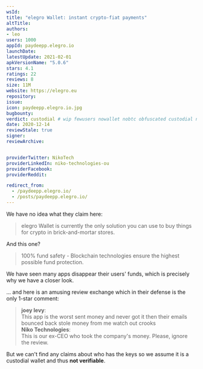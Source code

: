 ```yaml
---
wsId: 
title: "elegro Wallet: instant crypto-fiat payments"
altTitle: 
authors:
- leo
users: 1000
appId: paydeepp.elegro.io
launchDate: 
latestUpdate: 2021-02-01
apkVersionName: "5.0.6"
stars: 4.1
ratings: 22
reviews: 8
size: 11M
website: https://elegro.eu
repository: 
issue: 
icon: paydeepp.elegro.io.jpg
bugbounty: 
verdict: custodial # wip fewusers nowallet nobtc obfuscated custodial nosource nonverifiable reproducible bounty defunct
date: 2020-12-14
reviewStale: true
signer: 
reviewArchive:


providerTwitter: NikoTech
providerLinkedIn: niko-technologies-ou
providerFacebook: 
providerReddit: 

redirect_from:
  - /paydeepp.elegro.io/
  - /posts/paydeepp.elegro.io/
---
```



We have no idea what they claim here:

> elegro Wallet is currently the only solution you can use to buy things for
  crypto in brick-and-mortar stores.

And this one?

> 100% fund safety - Blockchain technologies ensure the highest possible fund protection.

We have seen many apps disappear their users' funds, which is precisely why we
have a closer look.

... and here is an amusing review exchange which in their defense is the only
1-star comment:

> **joey levy**:<br>
  This app is the worst sent money and never got it then their emails bounced
  back stole money from me watch out crooks<br>
  **Niko Technologies**:<br>
  This is our ex-CEO who took the company's money. Please, ignore the review.

But we can't find any claims about who has the keys so we assume it is a
custodial wallet and thus **not verifiable**.

